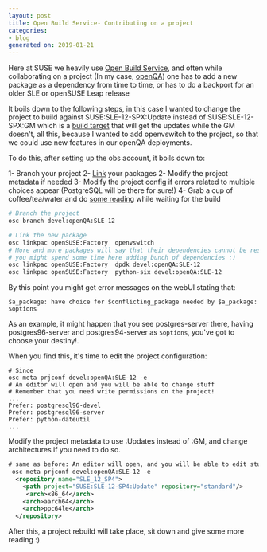 ```yaml
---
layout: post
title: Open Build Service- Contributing on a project
categories:
- blog
generated on: 2019-01-21
---
```


Here at SUSE we heavily use [Open Build Service](http://openbuildservice.org),
and often while collaborating on a project (In my case, [openQA](https://openqa.opensuse.org)) one has to add a new package
as a dependency from time to time, or has to do a backport for an older SLE or openSUSE Leap release

It boils down to the following steps, in this case I wanted to change the project to build against
SUSE:SLE-12-SPX:Update instead of SUSE:SLE-12-SPX:GM which is a [build target](https://en.opensuse.org/openSUSE:Build_Service_supported_build_targets) that will get the updates while the GM doesn't,
all this, because I wanted to add openvswitch to the project, so that we could use new features in our openQA deployments.

To do this, after setting up the obs account, it boils down to:

1- Branch your project
2- [Link](https://en.opensuse.org/openSUSE:Build_Service_Concept_project_linking) your packages
2- Modify the project metadata if needed
3- Modify the project config if errors related to multiple choices appear (PostgreSQL will be there for sure!)
4- Grab a cup of coffee/tea/water and do [some reading](https://en.opensuse.org/openSUSE:Build_Service_Tips_and_Tricks) while waiting for the build 

```bash
# Branch the project
osc branch devel:openQA:SLE-12

# Link the new package
osc linkpac openSUSE:Factory  openvswitch
# More and more packages will say that their dependencies cannot be resolved, this is
# you might spend some time here adding bunch of dependencies :)
osc linkpac openSUSE:Factory  dpdk devel:openQA:SLE-12
osc linkpac openSUSE:Factory  python-six devel:openQA:SLE-12
```

By this point you might get error messages on the webUI stating that:

```
$a_package: have choice for $conflicting_package needed by $a_package: $options
```

As an example, it might happen that you see postgres-server there, having
postgres96-server and postgres94-server as `$options`, you've got to choose
your destiny!.

When you find this, it's time to edit the project configuration:
```
# Since
osc meta prjconf devel:openQA:SLE-12 -e
# An editor will open and you will be able to change stuff
# Remember that you need write permissions on the project!
...
Prefer: postgresql96-devel
Prefer: postgresql96-server
Prefer: python-dateutil
...

```

Modify the project metadata to use :Updates instead of :GM, and change architectures
if you need to do so.

```xml
# same as before: An editor will open, and you will be able to edit stuff
 osc meta prjconf devel:openQA:SLE-12 -e
  <repository name="SLE_12_SP4">
    <path project="SUSE:SLE-12-SP4:Update" repository="standard"/>
     <arch>x86_64</arch>
    <arch>aarch64</arch>
    <arch>ppc64le</arch>
  </repository>
```
After this, a project rebuild will take place, sit down and give some more reading :)

